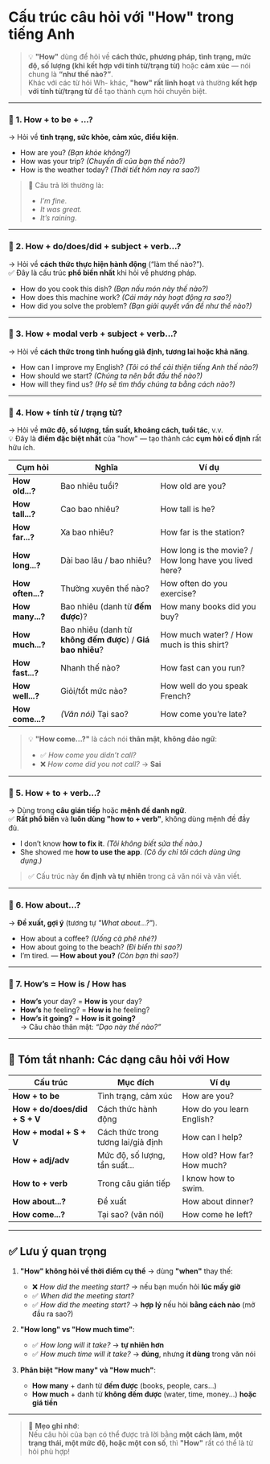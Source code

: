 # Cấu trúc câu hỏi với "How" trong tiếng Anh

> 💡 **"How"** dùng để hỏi về **cách thức, phương pháp, tình trạng, mức độ, số lượng (khi kết hợp với tính từ/trạng từ)** hoặc **cảm xúc** — nói chung là **“như thế nào?”**.  
> Khác với các từ hỏi Wh- khác, **"how" rất linh hoạt** và thường **kết hợp với tính từ/trạng từ** để tạo thành cụm hỏi chuyên biệt.

---

### 🔸 1. **How + to be + ...?**  
→ Hỏi về **tình trạng, sức khỏe, cảm xúc, điều kiện**.

- How are you? *(Bạn khỏe không?)*  
- How was your trip? *(Chuyến đi của bạn thế nào?)*  
- How is the weather today? *(Thời tiết hôm nay ra sao?)*

> 💬 Câu trả lời thường là:  
> - *I’m fine.*  
> - *It was great.*  
> - *It’s raining.*

---

### 🔸 2. **How + do/does/did + subject + verb...?**  
→ Hỏi về **cách thức thực hiện hành động** (“làm thế nào?”).  
✅ Đây là cấu trúc **phổ biến nhất** khi hỏi về phương pháp.

- How do you cook this dish? *(Bạn nấu món này thế nào?)*  
- How does this machine work? *(Cái máy này hoạt động ra sao?)*  
- How did you solve the problem? *(Bạn giải quyết vấn đề như thế nào?)*

---

### 🔸 3. **How + modal verb + subject + verb...?**  
→ Hỏi về **cách thức trong tình huống giả định, tương lai hoặc khả năng**.

- How can I improve my English? *(Tôi có thể cải thiện tiếng Anh thế nào?)*  
- How should we start? *(Chúng ta nên bắt đầu thế nào?)*  
- How will they find us? *(Họ sẽ tìm thấy chúng ta bằng cách nào?)*

---

### 🔸 4. **How + tính từ / trạng từ?**  
→ Hỏi về **mức độ, số lượng, tần suất, khoảng cách, tuổi tác**, v.v.  
💡 Đây là **điểm đặc biệt nhất** của "how" — tạo thành các **cụm hỏi cố định** rất hữu ích.

| Cụm hỏi | Nghĩa | Ví dụ |
|--------|------|------|
| **How old...?** | Bao nhiêu tuổi? | How old are you? |
| **How tall...?** | Cao bao nhiêu? | How tall is he? |
| **How far...?** | Xa bao nhiêu? | How far is the station? |
| **How long...?** | Dài bao lâu / bao nhiêu? | How long is the movie? / How long have you lived here? |
| **How often...?** | Thường xuyên thế nào? | How often do you exercise? |
| **How many...?** | Bao nhiêu (danh từ **đếm được**)? | How many books did you buy? |
| **How much...?** | Bao nhiêu (danh từ **không đếm được**) / **Giá bao nhiêu**? | How much water? / How much is this shirt? |
| **How fast...?** | Nhanh thế nào? | How fast can you run? |
| **How well...?** | Giỏi/tốt mức nào? | How well do you speak French? |
| **How come...?** | *(Văn nói)* Tại sao? | How come you’re late? |

> 💡 **"How come...?"** là cách nói **thân mật**, **không đảo ngữ**:  
> - ✅ *How come you didn’t call?*  
> - ❌ *How come did you not call?* → **Sai**

---

### 🔸 5. **How + to + verb...?**  
→ Dùng trong **câu gián tiếp** hoặc **mệnh đề danh ngữ**.  
✅ **Rất phổ biến** và **luôn dùng "how to + verb"**, không dùng mệnh đề đầy đủ.

- I don’t know **how to fix it**. *(Tôi không biết sửa thế nào.)*  
- She showed me **how to use the app**. *(Cô ấy chỉ tôi cách dùng ứng dụng.)*

> ✅ Cấu trúc này **ổn định và tự nhiên** trong cả văn nói và văn viết.

---

### 🔸 6. **How about...?**  
→ **Đề xuất, gợi ý** (tương tự *"What about...?"*).

- How about a coffee? *(Uống cà phê nhé?)*  
- How about going to the beach? *(Đi biển thì sao?)*  
- I’m tired. — **How about you?** *(Còn bạn thì sao?)*

---

### 🔸 7. **How’s = How is / How has**

- **How’s** your day? = **How is** your day?  
- **How’s** he feeling? = **How is** he feeling?  
- **How’s it going?** = **How is it going?**  
  → Câu chào thân mật: *“Dạo này thế nào?”*

---

## 📌 Tóm tắt nhanh: Các dạng câu hỏi với **How**

| Cấu trúc | Mục đích | Ví dụ |
|--------|--------|------|
| **How + to be** | Tình trạng, cảm xúc | How are you? |
| **How + do/does/did + S + V** | Cách thức hành động | How do you learn English? |
| **How + modal + S + V** | Cách thức trong tương lai/giả định | How can I help? |
| **How + adj/adv** | Mức độ, số lượng, tần suất... | How old? How far? How much? |
| **How to + verb** | Trong câu gián tiếp | I know how to swim. |
| **How about...?** | Đề xuất | How about dinner? |
| **How come...?** | Tại sao? (văn nói) | How come he left? |

---

## ✅ Lưu ý quan trọng

1. **"How" không hỏi về thời điểm cụ thể** → dùng **"when"** thay thế:  
   - ❌ *How did the meeting start?* → nếu bạn muốn hỏi **lúc mấy giờ**  
   - ✅ *When did the meeting start?*  
   - ✅ *How did the meeting start?* → **hợp lý** nếu hỏi **bằng cách nào** (mở đầu ra sao?)

2. **"How long" vs "How much time"**:  
   - ✅ *How long will it take?* → **tự nhiên hơn**  
   - ✅ *How much time will it take?* → **đúng**, nhưng **ít dùng** trong văn nói

3. **Phân biệt "How many" và "How much"**:  
   - **How many** + danh từ **đếm được** (books, people, cars...)  
   - **How much** + danh từ **không đếm được** (water, time, money...) **hoặc giá tiền**

---

> 🌟 **Mẹo ghi nhớ**:  
> Nếu câu hỏi của bạn có thể được trả lời bằng **một cách làm, một trạng thái, một mức độ, hoặc một con số**, thì **"How"** rất có thể là từ hỏi phù hợp!